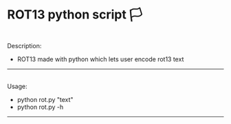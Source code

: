 # ROT13 python script :white_flag:

<br>
Description:

- ROT13 made with python which lets user encode rot13 text

---

<br>
Usage:

- python rot.py "text"
- python rot.py -h

---
